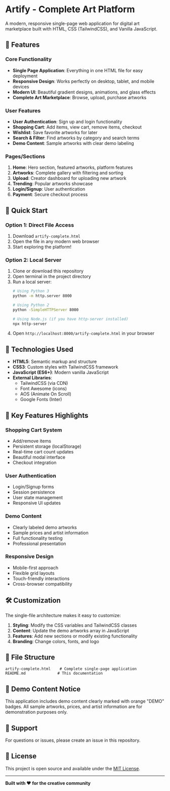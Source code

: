 # Artify - Complete Art Platform

A modern, responsive single-page web application for digital art marketplace built with HTML, CSS (TailwindCSS), and Vanilla JavaScript.

## 🎨 Features

### Core Functionality
- **Single Page Application**: Everything in one HTML file for easy deployment
- **Responsive Design**: Works perfectly on desktop, tablet, and mobile devices
- **Modern UI**: Beautiful gradient designs, animations, and glass effects
- **Complete Art Marketplace**: Browse, upload, purchase artworks

### User Features
- **User Authentication**: Sign up and login functionality
- **Shopping Cart**: Add items, view cart, remove items, checkout
- **Wishlist**: Save favorite artworks for later
- **Search & Filter**: Find artworks by category and search terms
- **Demo Content**: Sample artworks with clear demo labeling

### Pages/Sections
1. **Home**: Hero section, featured artworks, platform features
2. **Artworks**: Complete gallery with filtering and sorting
3. **Upload**: Creator dashboard for uploading new artwork
4. **Trending**: Popular artworks showcase
5. **Login/Signup**: User authentication
6. **Payment**: Secure checkout process

## 🚀 Quick Start

### Option 1: Direct File Access
1. Download `artify-complete.html`
2. Open the file in any modern web browser
3. Start exploring the platform!

### Option 2: Local Server
1. Clone or download this repository
2. Open terminal in the project directory
3. Run a local server:
   ```bash
   # Using Python 3
   python -m http.server 8000
   
   # Using Python 2
   python -SimpleHTTPServer 8000
   
   # Using Node.js (if you have http-server installed)
   npx http-server
   ```
4. Open `http://localhost:8000/artify-complete.html` in your browser

## 📱 Technologies Used

- **HTML5**: Semantic markup and structure
- **CSS3**: Custom styles with TailwindCSS framework
- **JavaScript (ES6+)**: Modern vanilla JavaScript
- **External Libraries**:
  - TailwindCSS (via CDN)
  - Font Awesome (icons)
  - AOS (Animate On Scroll)
  - Google Fonts (Inter)

## 🎯 Key Features Highlights

### Shopping Cart System
- Add/remove items
- Persistent storage (localStorage)
- Real-time cart count updates
- Beautiful modal interface
- Checkout integration

### User Authentication
- Login/Signup forms
- Session persistence
- User state management
- Responsive UI updates

### Demo Content
- Clearly labeled demo artworks
- Sample prices and artist information
- Full functionality testing
- Professional presentation

### Responsive Design
- Mobile-first approach
- Flexible grid layouts
- Touch-friendly interactions
- Cross-browser compatibility

## 🛠️ Customization

The single-file architecture makes it easy to customize:

1. **Styling**: Modify the CSS variables and TailwindCSS classes
2. **Content**: Update the demo artworks array in JavaScript
3. **Features**: Add new sections or modify existing functionality
4. **Branding**: Change colors, fonts, and logo

## 📄 File Structure

```
artify-complete.html    # Complete single-page application
README.md              # This documentation
```

## 🌟 Demo Content Notice

This application includes demo content clearly marked with orange "DEMO" badges. All sample artworks, prices, and artist information are for demonstration purposes only.

## 📧 Support

For questions or issues, please create an issue in this repository.

## 📜 License

This project is open source and available under the [MIT License](LICENSE).

---

**Built with ❤️ for the creative community**
